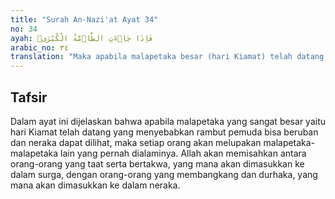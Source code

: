 ```yaml
---
title: "Surah An-Nazi'at Ayat 34"
no: 34
ayah: فَاِذَا جَاۤءَتِ الطَّاۤمَّةُ الْكُبْرٰىۖ
arabic_no: ٣٤
translation: "Maka apabila malapetaka besar (hari Kiamat) telah datang,"
---
```


## Tafsir

Dalam ayat ini dijelaskan bahwa apabila malapetaka yang sangat besar yaitu hari Kiamat telah datang yang menyebabkan rambut pemuda bisa beruban dan neraka dapat dilihat, maka setiap orang akan melupakan malapetaka-malapetaka lain yang pernah dialaminya. Allah akan memisahkan antara orang-orang yang taat serta bertakwa, yang mana akan dimasukkan ke dalam surga, dengan orang-orang yang membangkang dan durhaka, yang mana akan dimasukkan ke dalam neraka.